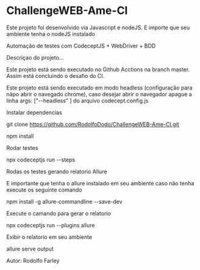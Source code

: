 # ChallengeWEB-Ame-CI

Este projeto foi desenvolvido via Javascript e nodeJS. E importe que seu ambiente tenha o nodeJS instalado

Automação de testes com CodeceptJS + WebDriver + BDD

Descriçao do projeto...

Este projeto está sendo executado no Github Acctions na branch master. Assim está concluindo o desafio do CI. 

Este projeto está sendo executado em modo headless (configuração para nãpo abrir o navegado chrome), caso desejar abrir o navegador apague a linha args: ["--headless" ]
do arquivo codecept.config.js

Instalar dependencias

git clone https://github.com/RodolfoDodo/ChallengeWEB-Ame-CI.git

npm install

Rodar testes

npx codeceptjs run --steps

Rodas os testes gerando relatorio Allure

E importante que tenha o allure instalado em seu ambiente caso não tenha execute os seguinte comando

npm install -g allure-commandline --save-dev

Execute o camando para gerar o relatorio

npx codeceptjs run --plugins allure

Exibir o relatorio em seu ambiente 

allure serve output

Autor: Rodolfo Farley
